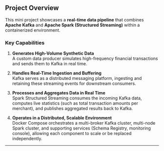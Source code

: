 ## Project Overview

This mini project showcases a **real-time data pipeline** that combines **Apache Kafka** and **Apache Spark (Structured Streaming)** within a containerized environment. 

### Key Capabilities

1. **Generates High-Volume Synthetic Data**  
   A custom data producer simulates high-frequency financial transactions and sends them to Kafka in real time.

2. **Handles Real-Time Ingestion and Buffering**  
   Kafka serves as a distributed messaging platform, ingesting and retaining these streaming events for downstream consumers.

3. **Processes and Aggregates Data in Real Time**  
   Spark Structured Streaming consumes the incoming Kafka data, computes live statistics (such as total transaction amounts per merchant), and publishes aggregated results back to Kafka.

4. **Operates in a Distributed, Scalable Environment**  
   Docker Compose orchestrates a multi-broker Kafka cluster, multi-node Spark cluster, and supporting services (Schema Registry, monitoring console), allowing each component to scale or be replaced independently.

---
